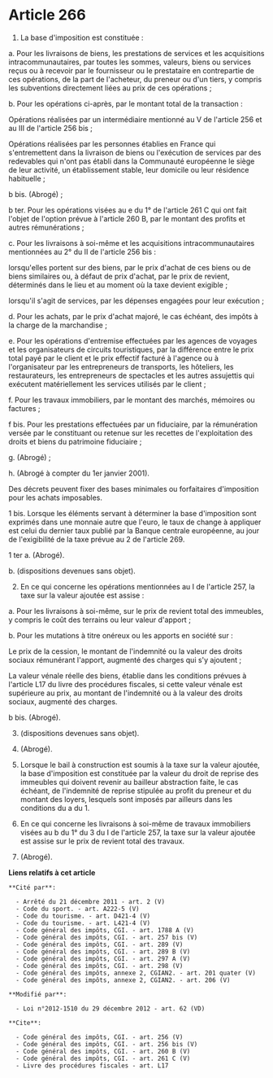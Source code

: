 # Article 266

1. La base d'imposition est constituée : 

a. Pour les livraisons de biens, les prestations de services et les acquisitions intracommunautaires, par toutes les sommes,
valeurs, biens ou services reçus ou à recevoir par le fournisseur ou le prestataire en contrepartie de ces opérations, de la
part de l'acheteur, du preneur ou d'un tiers, y compris les subventions directement liées au prix de ces opérations ; 

b. Pour les opérations ci-après, par le montant total de la transaction : 

Opérations réalisées par un intermédiaire mentionné au V de l'article 256 et au III de l'article 256 bis ; 

Opérations réalisées par les personnes établies en France qui s'entremettent dans la livraison de biens ou l'exécution de
services par des redevables qui n'ont pas établi dans la Communauté européenne le siège de leur activité, un établissement
stable, leur domicile ou leur résidence habituelle ; 

b bis. (Abrogé) ; 

b ter. Pour les opérations visées au e du 1° de l'article 261 C qui ont fait l'objet de l'option prévue à l'article 260 B,
par le montant des profits et autres rémunérations ; 

c. Pour les livraisons à soi-même et les acquisitions intracommunautaires mentionnées au 2° du II de l'article 256 bis : 

lorsqu'elles portent sur des biens, par le prix d'achat de ces biens ou de biens similaires ou, à défaut de prix d'achat, par
le prix de revient, déterminés dans le lieu et au moment où la taxe devient exigible ; 

lorsqu'il s'agit de services, par les dépenses engagées pour leur exécution ; 

d. Pour les achats, par le prix d'achat majoré, le cas échéant, des impôts à la charge de la marchandise ; 

e. Pour les opérations d'entremise effectuées par les agences de voyages et les organisateurs de circuits touristiques, par
la différence entre le prix total payé par le client et le prix effectif facturé à l'agence ou à l'organisateur par les
entrepreneurs de transports, les hôteliers, les restaurateurs, les entrepreneurs de spectacles et les autres assujettis qui
exécutent matériellement les services utilisés par le client ; 

f. Pour les travaux immobiliers, par le montant des marchés, mémoires ou factures ; 

f bis. Pour les prestations effectuées par un fiduciaire, par la rémunération versée par le constituant ou retenue sur les
recettes de l'exploitation des droits et biens du patrimoine fiduciaire ; 

g. (Abrogé) ; 

h. (Abrogé à compter du 1er janvier 2001). 

Des décrets peuvent fixer des bases minimales ou forfaitaires d'imposition pour les achats imposables. 

1 bis. Lorsque les éléments servant à déterminer la base d'imposition sont exprimés dans une monnaie autre que l'euro, le
taux de change à appliquer est celui du dernier taux publié par la Banque centrale européenne, au jour de l'exigibilité de la
taxe prévue au 2 de l'article 269.

1 ter a. (Abrogé). 

b. (dispositions devenues sans objet). 

2. En ce qui concerne les opérations mentionnées au I de l'article 257, la taxe sur la valeur ajoutée est assise : 

a. Pour les livraisons à soi-même, sur le prix de revient total des immeubles, y compris le coût des terrains ou leur valeur
d'apport ; 

b. Pour les mutations à titre onéreux ou les apports en société sur : 

Le prix de la cession, le montant de l'indemnité ou la valeur des droits sociaux rémunérant l'apport, augmenté des charges
qui s'y ajoutent ; 

La valeur vénale réelle des biens, établie dans les conditions prévues à l'article L17 du livre des procédures fiscales, si
cette valeur vénale est supérieure au prix, au montant de l'indemnité ou à la valeur des droits sociaux, augmenté des
charges. 

b bis. (Abrogé). 

3. (dispositions devenues sans objet). 

4. (Abrogé). 

5. Lorsque le bail à construction est soumis à la taxe sur la valeur ajoutée, la base d'imposition est constituée par la
valeur du droit de reprise des immeubles qui doivent revenir au bailleur abstraction faite, le cas échéant, de l'indemnité de
reprise stipulée au profit du preneur et du montant des loyers, lesquels sont imposés par ailleurs dans les conditions du a
du 1.

6. En ce qui concerne les livraisons à soi-même de travaux immobiliers visées au b du 1° du 3 du I de l'article 257, la taxe
sur la valeur ajoutée est assise sur le prix de revient total des travaux. 

7. (Abrogé).

**Liens relatifs à cet article**

	**Cité par**:

	  - Arrêté du 21 décembre 2011 - art. 2 (V)
	  - Code du sport. - art. A222-5 (V)
	  - Code du tourisme. - art. D421-4 (V)
	  - Code du tourisme. - art. L421-4 (V)
	  - Code général des impôts, CGI. - art. 1788 A (V)
	  - Code général des impôts, CGI. - art. 257 bis (V)
	  - Code général des impôts, CGI. - art. 289 (V)
	  - Code général des impôts, CGI. - art. 289 B (V)
	  - Code général des impôts, CGI. - art. 297 A (V)
	  - Code général des impôts, CGI. - art. 298 (V)
	  - Code général des impôts, annexe 2, CGIAN2. - art. 201 quater (V)
	  - Code général des impôts, annexe 2, CGIAN2. - art. 206 (V)

	**Modifié par**:

	  - Loi n°2012-1510 du 29 décembre 2012 - art. 62 (VD)

	**Cite**:

	  - Code général des impôts, CGI. - art. 256 (V)
	  - Code général des impôts, CGI. - art. 256 bis (V)
	  - Code général des impôts, CGI. - art. 260 B (V)
	  - Code général des impôts, CGI. - art. 261 C (V)
	  - Livre des procédures fiscales - art. L17
